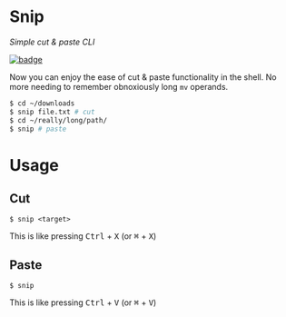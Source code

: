 # Snip
*Simple cut & paste CLI*

[![badge](https://img.shields.io/github/v/tag/andtechstudios/snip?label=nuget)](https://gitlab.com/andtech/pkg/-/packages?search[]=snip)

Now you can enjoy the ease of cut & paste functionality in the shell. No more needing to remember obnoxiously long `mv` operands.

```bash
$ cd ~/downloads
$ snip file.txt # cut
$ cd ~/really/long/path/
$ snip # paste
```

# Usage
## Cut
```
$ snip <target>
```

This is like pressing <kbd>Ctrl</kbd> + <kbd>X</kbd> (or <kbd>⌘</kbd> + <kbd>X</kbd>)

## Paste
```
$ snip
```

This is like pressing <kbd>Ctrl</kbd> + <kbd>V</kbd> (or <kbd>⌘</kbd> + <kbd>V</kbd>)
